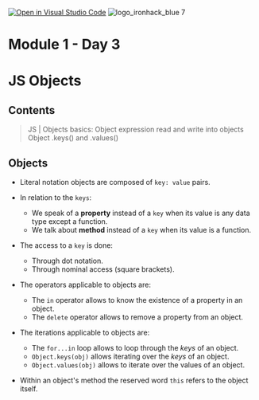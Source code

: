 [![Open in Visual Studio Code](https://classroom.github.com/assets/open-in-vscode-c66648af7eb3fe8bc4f294546bfd86ef473780cde1dea487d3c4ff354943c9ae.svg)](https://classroom.github.com/online_ide?assignment_repo_id=7617090&assignment_repo_type=AssignmentRepo)
![logo_ironhack_blue 7](https://user-images.githubusercontent.com/23629340/40541063-a07a0a8a-601a-11e8-91b5-2f13e4e6b441.png)
# Module 1 - Day 3
# JS Objects

## Contents
> JS | Objects basics:
>      Object expression
>      read and write into objects
>      Object .keys() and .values()


## Objects

- Literal notation objects are composed of `key: value` pairs.

- In relation to the `keys`:
  - We speak of a **property** instead of a `key` when its value is any data type except a function.
  - We talk about **method** instead of a `key` when its value is a function.
  
- The access to a `key` is done:
  - Through dot notation.
  - Through nominal access (square brackets).
  
- The operators applicable to objects are:
  - The `in` operator allows to know the existence of a property in an object.
  - The `delete` operator allows to remove a property from an object.
  
- The iterations applicable to objects are:
  - The `for...in` loop allows to loop through the _keys_ of an object.
  - `Object.keys(obj)` allows iterating over the _keys_ of an object.
  - `Object.values(obj)` allows to iterate over the values of an object.
  
 - Within an object's method the reserved word `this` refers to the object itself.
